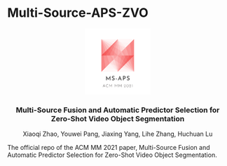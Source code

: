 # Multi-Source-APS-ZVO
<p align="center">

  <img src="./image/logo.png" alt="Logo" width="150" height="auto">


  <h3 align="center">Multi-Source Fusion and Automatic Predictor Selection for Zero-Shot Video Object Segmentation</h3>

  <p align="center">
    Xiaoqi Zhao, Youwei Pang, Jiaxing Yang, Lihe Zhang, Huchuan Lu
<!--     <br />
    <a href="https://arxiv.org/pdf/2007.08074.pdf"><strong>⭐ arXiv »</strong></a>
    <a href="./2852.pdf" target="_black">[Slides]</a>
    <br /> -->
  </p>
</p>

The official repo of the ACM MM 2021 paper, Multi-Source Fusion and Automatic Predictor Selection for Zero-Shot Video Object Segmentation.
